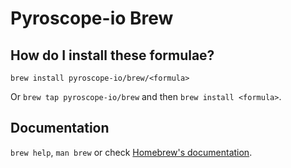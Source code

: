 # Pyroscope-io Brew

## How do I install these formulae?
`brew install pyroscope-io/brew/<formula>`

Or `brew tap pyroscope-io/brew` and then `brew install <formula>`.

## Documentation
`brew help`, `man brew` or check [Homebrew's documentation](https://docs.brew.sh).
